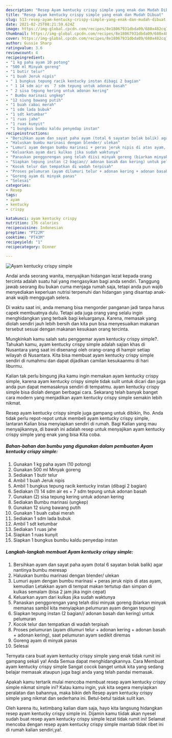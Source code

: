 ```yaml
---
description: "Resep Ayam kentucky crispy simple yang enak dan Mudah Dibuat"
title: "Resep Ayam kentucky crispy simple yang enak dan Mudah Dibuat"
slug: 513-resep-ayam-kentucky-crispy-simple-yang-enak-dan-mudah-dibuat
date: 2021-02-25T08:21:59.624Z
image: https://img-global.cpcdn.com/recipes/8e18067931dbda09/680x482cq70/ayam-kentucky-crispy-simple-foto-resep-utama.jpg
thumbnail: https://img-global.cpcdn.com/recipes/8e18067931dbda09/680x482cq70/ayam-kentucky-crispy-simple-foto-resep-utama.jpg
cover: https://img-global.cpcdn.com/recipes/8e18067931dbda09/680x482cq70/ayam-kentucky-crispy-simple-foto-resep-utama.jpg
author: Gussie Sharp
ratingvalue: 3.6
reviewcount: 4
recipeingredient:
- "1 kg paha ayam 10 potong"
- "500 ml Minyak goreng"
- "1 butir telur"
- "1 buah Jeruk nipis"
- " 1 bungkus tepung racik kentucky instan dibagi 2 bagian"
- " 1 14 sdm air es  7 sdm tepung untuk adonan basah"
- " 2 sisa tepung kering untuk adonan kering"
- " Bumbu marinasi ungkep"
- "12 siung bawang putih"
- "1 buah cabai merah"
- "1 sdm lada bubuk"
- "1 sdt ketumbar"
- "1 ruas jahe"
- "1 ruas kunyit"
- "1 bungkus bumbu kaldu penyedap instan"
recipeinstructions:
- "Bersihkan ayam dan sayat paha ayam (total 6 sayatan bolak balik) agar nantinya bumbu meresap"
- "Haluskan bumbu marinasi dengan blender/ ulekan"
- "Lumuri ayam dengan bumbu marinasi + peras jeruk nipis di atas ayam, kemudian Letakkan ayam di tempat makan tertutup dan simpan di kulkas semalam (bisa 2 jam jika ingin cepat)"
- "Keluarkan ayam dari kulkas jika sudah waktunya"
- "Panaskan penggorengan yang telah diisi minyak goreng (biarkan minyak memanas sambil kita menyiapkan pelumuran ayam dengan tepung)"
- "Siapkan tepung instan (2 bagian// adonan basah dan kering) untuk pelumuran"
- "Kocok telur dan tempatkan di wadah terpisah"
- "Proses pelumuran (ayam dilumuri telur + adonan kering + adonan basah + adonan kering), saat pelumuran ayam sedikit diremas"
- "Goreng ayam di minyak panas"
- "Selesai"
categories:
- Resep
tags:
- ayam
- kentucky
- crispy

katakunci: ayam kentucky crispy 
nutrition: 176 calories
recipecuisine: Indonesian
preptime: "PT22M"
cooktime: "PT43M"
recipeyield: "1"
recipecategory: Dinner

---
```



![Ayam kentucky crispy simple](https://img-global.cpcdn.com/recipes/8e18067931dbda09/680x482cq70/ayam-kentucky-crispy-simple-foto-resep-utama.jpg)

Andai anda seorang wanita, menyajikan hidangan lezat kepada orang tercinta adalah suatu hal yang mengasyikan bagi anda sendiri. Tanggung jawab seorang ibu bukan cuma menjaga rumah saja, tetapi anda pun wajib menyediakan keperluan nutrisi terpenuhi dan hidangan yang disantap anak-anak wajib menggugah selera.

Di waktu  saat ini, anda memang bisa mengorder panganan jadi tanpa harus capek membuatnya dulu. Tetapi ada juga orang yang selalu ingin menghidangkan yang terbaik bagi keluarganya. Karena, memasak yang diolah sendiri jauh lebih bersih dan kita pun bisa menyesuaikan makanan tersebut sesuai dengan makanan kesukaan orang tercinta. 



Mungkinkah kamu salah satu penggemar ayam kentucky crispy simple?. Tahukah kamu, ayam kentucky crispy simple adalah sajian khas di Nusantara yang saat ini disenangi oleh orang-orang di hampir setiap wilayah di Nusantara. Kita bisa membuat ayam kentucky crispy simple sendiri di rumahmu dan dapat dijadikan camilan kesukaanmu di hari liburmu.

Kalian tak perlu bingung jika kamu ingin memakan ayam kentucky crispy simple, karena ayam kentucky crispy simple tidak sulit untuk dicari dan juga anda pun dapat memasaknya sendiri di tempatmu. ayam kentucky crispy simple bisa diolah dengan berbagai cara. Sekarang telah banyak banget cara modern yang menjadikan ayam kentucky crispy simple semakin lebih nikmat.

Resep ayam kentucky crispy simple juga gampang untuk dibikin, lho. Anda tidak perlu repot-repot untuk membeli ayam kentucky crispy simple, lantaran Kalian bisa menyiapkan sendiri di rumah. Bagi Kalian yang mau menyajikannya, di bawah ini adalah resep untuk menyajikan ayam kentucky crispy simple yang enak yang bisa Kita coba.

<!--inarticleads1-->

##### Bahan-bahan dan bumbu yang digunakan dalam pembuatan Ayam kentucky crispy simple:

1. Gunakan 1 kg paha ayam (10 potong)
1. Gunakan 500 ml Minyak goreng
1. Sediakan 1 butir telur
1. Ambil 1 buah Jeruk nipis
1. Ambil  1 bungkus tepung racik kentucky instan (dibagi 2 bagian)
1. Sediakan  (1) 14 sdm air es + 7 sdm tepung untuk adonan basah
1. Gunakan  (2) sisa tepung kering untuk adonan kering
1. Sediakan  Bumbu marinasi (ungkep)
1. Gunakan 12 siung bawang putih
1. Gunakan 1 buah cabai merah
1. Sediakan 1 sdm lada bubuk
1. Ambil 1 sdt ketumbar
1. Sediakan 1 ruas jahe
1. Siapkan 1 ruas kunyit
1. Siapkan 1 bungkus bumbu kaldu penyedap instan




<!--inarticleads2-->

##### Langkah-langkah membuat Ayam kentucky crispy simple:

1. Bersihkan ayam dan sayat paha ayam (total 6 sayatan bolak balik) agar nantinya bumbu meresap
1. Haluskan bumbu marinasi dengan blender/ ulekan
1. Lumuri ayam dengan bumbu marinasi + peras jeruk nipis di atas ayam, kemudian Letakkan ayam di tempat makan tertutup dan simpan di kulkas semalam (bisa 2 jam jika ingin cepat)
1. Keluarkan ayam dari kulkas jika sudah waktunya
1. Panaskan penggorengan yang telah diisi minyak goreng (biarkan minyak memanas sambil kita menyiapkan pelumuran ayam dengan tepung)
1. Siapkan tepung instan (2 bagian// adonan basah dan kering) untuk pelumuran
1. Kocok telur dan tempatkan di wadah terpisah
1. Proses pelumuran (ayam dilumuri telur + adonan kering + adonan basah + adonan kering), saat pelumuran ayam sedikit diremas
1. Goreng ayam di minyak panas
1. Selesai




Ternyata cara buat ayam kentucky crispy simple yang enak tidak rumit ini gampang sekali ya! Anda Semua dapat menghidangkannya. Cara Membuat ayam kentucky crispy simple Sangat cocok banget untuk kita yang sedang belajar memasak ataupun juga bagi anda yang telah pandai memasak.

Apakah kamu tertarik mulai mencoba membuat resep ayam kentucky crispy simple nikmat simple ini? Kalau kamu ingin, yuk kita segera menyiapkan peralatan dan bahannya, maka bikin deh Resep ayam kentucky crispy simple yang nikmat dan sederhana ini. Betul-betul taidak sulit kan. 

Oleh karena itu, ketimbang kalian diam saja, hayo kita langsung hidangkan resep ayam kentucky crispy simple ini. Dijamin kamu tiidak akan nyesel sudah buat resep ayam kentucky crispy simple lezat tidak rumit ini! Selamat mencoba dengan resep ayam kentucky crispy simple mantab tidak ribet ini di rumah kalian sendiri,ya!.

